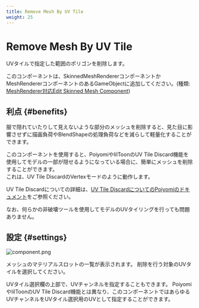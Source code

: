 ```yaml
---
title: Remove Mesh By UV Tile
weight: 25
---
```


# Remove Mesh By UV Tile

UVタイルで指定した範囲のポリゴンを削除します。

このコンポーネントは、SkinnedMeshRendererコンポーネントかMeshRendererコンポーネントのあるGameObjectに追加してください。(種類: [MeshRenderer対応Edit Skinned Mesh Component](../../component-kind/edit-skinned-mesh-components#modifying-component))

## 利点 {#benefits}

服で隠れていたりして見えないような部分のメッシュを削除すると、見た目に影響させずに描画負荷やBlendShapeの処理負荷などを減らして軽量化することができます。

このコンポーネントを使用すると、PoiyomiやlilToonのUV Tile Discard機能を使用してモデルの一部が隠せるようになっている場合に、簡単にメッシュを削除することができます。\
これは、UV Tile DiscardのVertexモードのように動作します。

UV Tile Discardについての詳細は、[UV Tile DiscardについてのPoiyomiのドキュメント][UV Tile Discard]をご参照ください。

なお、何らかの非破壊ツールを使用してモデルのUVタイリングを行っても問題ありません。

[UV Tile Discard]: https://www.poiyomi.com/special-fx/uv-tile-discard

## 設定 {#settings}

![component.png](component.png)

メッシュのマテリアルスロットの一覧が表示されます。
削除を行う対象のUVタイルを選択してください。

UVタイル選択欄の上部で、UVチャンネルを指定することもできます。
PoiyomiやlilToonのUV Tile Discard機能とは異なり、このコンポーネントではあらゆるUVチャンネルをUVタイル選択用のUVとして指定することができます。
